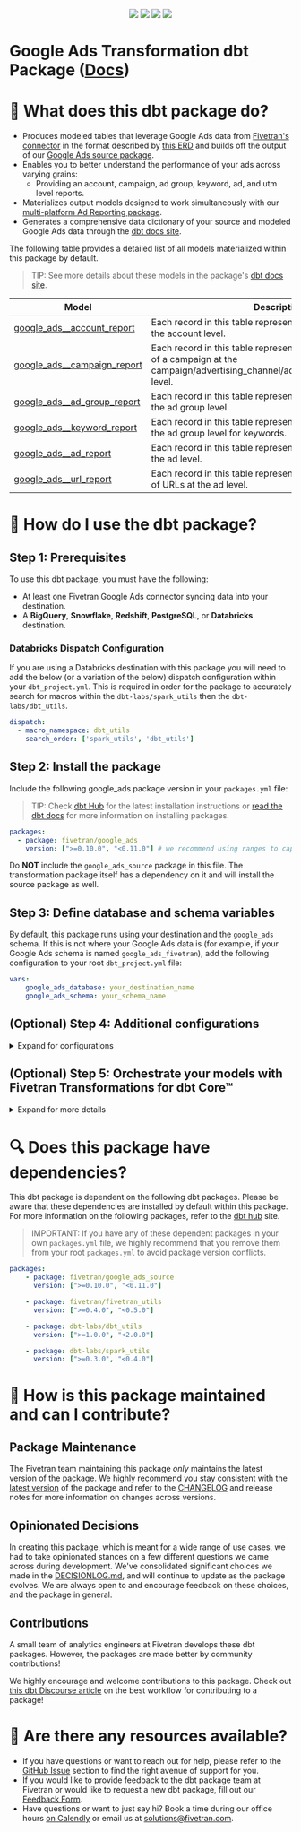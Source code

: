 <p align="center">
    <a alt="License"
        href="https://github.com/fivetran/dbt_google_ads/blob/main/LICENSE">
        <img src="https://img.shields.io/badge/License-Apache%202.0-blue.svg" /></a>
    <a alt="dbt-core">
        <img src="https://img.shields.io/badge/dbt_Core™_version->=1.3.0_,<2.0.0-orange.svg" /></a>
    <a alt="Maintained?">
        <img src="https://img.shields.io/badge/Maintained%3F-yes-green.svg" /></a>
    <a alt="PRs">
        <img src="https://img.shields.io/badge/Contributions-welcome-blueviolet" /></a>
</p>

# Google Ads Transformation dbt Package ([Docs](https://fivetran.github.io/dbt_google_ads/))
# 📣 What does this dbt package do?
- Produces modeled tables that leverage Google Ads data from [Fivetran's connector](https://fivetran.com/docs/applications/google-ads) in the format described by [this ERD](https://fivetran.com/docs/applications/google-ads#schemainformation) and builds off the output of our [Google Ads source package](https://github.com/fivetran/dbt_google_ads_source).
- Enables you to better understand the performance of your ads across varying grains:
  - Providing an account, campaign, ad group, keyword, ad, and utm level reports.
- Materializes output models designed to work simultaneously with our [multi-platform Ad Reporting package](https://github.com/fivetran/dbt_ad_reporting).
- Generates a comprehensive data dictionary of your source and modeled Google Ads data through the [dbt docs site](https://fivetran.github.io/dbt_google_ads/).

The following table provides a detailed list of all models materialized within this package by default. 
> TIP: See more details about these models in the package's [dbt docs site](https://fivetran.github.io/dbt_google_ads/#!/overview?g_v=1&g_e=seeds).

| **Model**                | **Description**                                                                                                                                |
| ------------------------ | ---------------------------------------------------------------------------------------------------------------------------------------------- |
| [google_ads__account_report](https://fivetran.github.io/dbt_google_ads/#!/model/model.google_ads.google_ads__account_report)             | Each record in this table represents the daily performance at the account level. |
| [google_ads__campaign_report](https://fivetran.github.io/dbt_google_ads/#!/model/model.google_ads.google_ads__campaign_report)            | Each record in this table represents the daily performance of a campaign at the campaign/advertising_channel/advertising_channel_subtype level. |
| [google_ads__ad_group_report](https://fivetran.github.io/dbt_google_ads/#!/model/model.google_ads.google_ads__ad_group_report)            | Each record in this table represents the daily performance at the ad group level. |
| [google_ads__keyword_report](https://fivetran.github.io/dbt_google_ads/#!/model/model.google_ads.google_ads__keyword_report)            | Each record in this table represents the daily performance at the ad group level for keywords. |
| [google_ads__ad_report](https://fivetran.github.io/dbt_google_ads/#!/model/model.google_ads.google_ads__ad_report)            | Each record in this table represents the daily performance at the ad level. |
| [google_ads__url_report](https://fivetran.github.io/dbt_google_ads/#!/model/model.google_ads.google_ads__url_report)            | Each record in this table represents the daily performance of URLs at the ad level. |

# 🎯 How do I use the dbt package?

## Step 1: Prerequisites
To use this dbt package, you must have the following:

- At least one Fivetran Google Ads connector syncing data into your destination.
- A **BigQuery**, **Snowflake**, **Redshift**, **PostgreSQL**, or **Databricks** destination.

### Databricks Dispatch Configuration
If you are using a Databricks destination with this package you will need to add the below (or a variation of the below) dispatch configuration within your `dbt_project.yml`. This is required in order for the package to accurately search for macros within the `dbt-labs/spark_utils` then the `dbt-labs/dbt_utils`.
```yml
dispatch:
  - macro_namespace: dbt_utils
    search_order: ['spark_utils', 'dbt_utils']
```

## Step 2: Install the package
Include the following google_ads package version in your `packages.yml` file:
> TIP: Check [dbt Hub](https://hub.getdbt.com/) for the latest installation instructions or [read the dbt docs](https://docs.getdbt.com/docs/package-management) for more information on installing packages.
```yaml
packages:
  - package: fivetran/google_ads
    version: [">=0.10.0", "<0.11.0"] # we recommend using ranges to capture non-breaking changes automatically
```
Do **NOT** include the `google_ads_source` package in this file. The transformation package itself has a dependency on it and will install the source package as well.

## Step 3: Define database and schema variables
By default, this package runs using your destination and the `google_ads` schema. If this is not where your Google Ads data is (for example, if your Google Ads schema is named `google_ads_fivetran`), add the following configuration to your root `dbt_project.yml` file:

```yml
vars:
    google_ads_database: your_destination_name
    google_ads_schema: your_schema_name 
```

## (Optional) Step 4: Additional configurations

<details><summary>Expand for configurations</summary>

### Adding passthrough metrics
By default, this package will select `clicks`, `impressions`, and `cost` from the source reporting tables to store into the staging models. If you would like to pass through additional metrics to the staging models, add the below configurations to your `dbt_project.yml` file. These variables allow for the pass-through fields to be aliased (`alias`) if desired, but not required. Use the below format for declaring the respective pass-through variables:

>**Note** Please ensure you exercised due diligence when adding metrics to these models. The metrics added by default (taps, impressions, and spend) have been vetted by the Fivetran team maintaining this package for accuracy. There are metrics included within the source reports, for example metric averages, which may be inaccurately represented at the grain for reports created in this package. You will want to ensure whichever metrics you pass through are indeed appropriate to aggregate at the respective reporting levels provided in this package.

```yml
vars:
    google_ads__account_stats_passthrough_metrics: 
      - name: "new_custom_field"
        alias: "custom_field"
    google_ads__campaign_stats_passthrough_metrics:
      - name: "this_field"
    google_ads__ad_group_stats_passthrough_metrics:
      - name: "unique_string_field"
        alias: "field_id"
    google_ads__keyword_stats_passthrough_metrics:
      - name: "that_field"
    google_ads__ad_stats_passthrough_metrics:
      - name: "other_id"
        alias: "another_id"
```
### Enable UTM Auto Tagging
This package assumes you are manually adding UTM tags to your ads. If you are leveraging the auto-tag feature within Google Ads then you will want to enable the `google_auto_tagging_enabled` variable to correctly populate the UTM fields within the `google_ads__utm_report` model.
```yml
vars:
    google_auto_tagging_enabled: true # False by default
```

### Change the build schema
By default, this package builds the Google Ads staging models within a schema titled (`<target_schema>` + `_google_ads_source`) and your Google Ads modeling models within a schema titled (`<target_schema>` + `_google_ads`) in your destination. If this is not where you would like your Google Ads data to be written to, add the following configuration to your root `dbt_project.yml` file:

```yml
models:
    google_ads_source:
      +schema: my_new_schema_name # leave blank for just the target_schema
    google_ads:
      +schema: my_new_schema_name # leave blank for just the target_schema
```
    
### Change the source table references
If an individual source table has a different name than the package expects, add the table name as it appears in your destination to the respective variable:

> IMPORTANT: See this project's [`dbt_project.yml`](https://github.com/fivetran/dbt_google_ads/blob/main/dbt_project.yml) variable declarations to see the expected names.

```yml
vars:
    google_ads_<default_source_table_name>_identifier: your_table_name 
```

</details>

## (Optional) Step 5: Orchestrate your models with Fivetran Transformations for dbt Core™    
<details><summary>Expand for more details</summary>

Fivetran offers the ability for you to orchestrate your dbt project through [Fivetran Transformations for dbt Core™](https://fivetran.com/docs/transformations/dbt). Learn how to set up your project for orchestration through Fivetran in our [Transformations for dbt Core setup guides](https://fivetran.com/docs/transformations/dbt#setupguide).

</details>

# 🔍 Does this package have dependencies?
This dbt package is dependent on the following dbt packages. Please be aware that these dependencies are installed by default within this package. For more information on the following packages, refer to the [dbt hub](https://hub.getdbt.com/) site.
> IMPORTANT: If you have any of these dependent packages in your own `packages.yml` file, we highly recommend that you remove them from your root `packages.yml` to avoid package version conflicts.
    
```yml
packages:
    - package: fivetran/google_ads_source
      version: [">=0.10.0", "<0.11.0"]

    - package: fivetran/fivetran_utils
      version: [">=0.4.0", "<0.5.0"]

    - package: dbt-labs/dbt_utils
      version: [">=1.0.0", "<2.0.0"]

    - package: dbt-labs/spark_utils
      version: [">=0.3.0", "<0.4.0"]
```
# 🙌 How is this package maintained and can I contribute?
## Package Maintenance
The Fivetran team maintaining this package _only_ maintains the latest version of the package. We highly recommend you stay consistent with the [latest version](https://hub.getdbt.com/fivetran/google_ads/latest/) of the package and refer to the [CHANGELOG](https://github.com/fivetran/dbt_google_ads/blob/main/CHANGELOG.md) and release notes for more information on changes across versions.

## Opinionated Decisions
In creating this package, which is meant for a wide range of use cases, we had to take opinionated stances on a few different questions we came across during development. We've consolidated significant choices we made in the [DECISIONLOG.md](https://github.com/fivetran/dbt_google_ads/blob/main/DECISIONLOG.md), and will continue to update as the package evolves. We are always open to and encourage feedback on these choices, and the package in general.

## Contributions
A small team of analytics engineers at Fivetran develops these dbt packages. However, the packages are made better by community contributions! 

We highly encourage and welcome contributions to this package. Check out [this dbt Discourse article](https://discourse.getdbt.com/t/contributing-to-a-dbt-package/657) on the best workflow for contributing to a package!

# 🏪 Are there any resources available?
- If you have questions or want to reach out for help, please refer to the [GitHub Issue](https://github.com/fivetran/dbt_google_ads/issues/new/choose) section to find the right avenue of support for you.
- If you would like to provide feedback to the dbt package team at Fivetran or would like to request a new dbt package, fill out our [Feedback Form](https://www.surveymonkey.com/r/DQ7K7WW).
- Have questions or want to just say hi? Book a time during our office hours [on Calendly](https://calendly.com/fivetran-solutions-team/fivetran-solutions-team-office-hours) or email us at solutions@fivetran.com.

